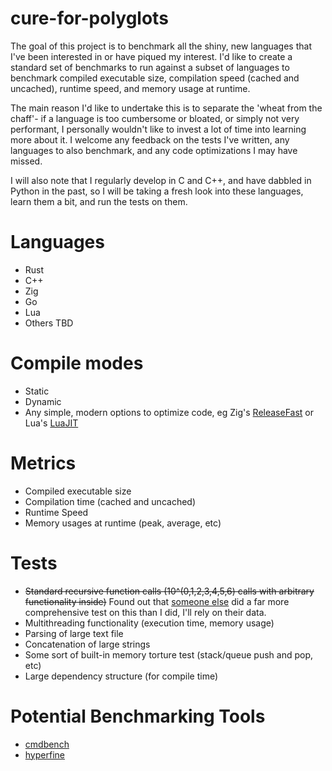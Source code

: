 # cure-for-polyglots

The goal of this project is to benchmark all the shiny, new languages that I've been interested in or have piqued my interest. I'd like to create a standard set of benchmarks to run against a subset of languages to benchmark compiled executable size, compilation speed (cached and uncached), runtime speed, and memory usage at runtime.  

The main reason I'd like to undertake this is to separate the 'wheat from the chaff'- if a language is too cumbersome or bloated, or simply not very performant, I personally wouldn't like to invest a lot of time into learning more about it. I welcome any feedback on the tests I've written, any languages to also benchmark, and any code optimizations I may have missed.

I will also note that I regularly develop in C and C++, and have dabbled in Python in the past, so I will be taking a fresh look into these languages, learn them a bit, and run the tests on them.

# Languages

* Rust
* C++
* Zig
* Go
* Lua
* Others TBD

# Compile modes

* Static
* Dynamic
* Any simple, modern options to optimize code, eg Zig's [ReleaseFast](https://ziglang.org/documentation/master/#ReleaseFast) or Lua's [LuaJIT](http://luajit.org/)

# Metrics

* Compiled executable size
* Compilation time (cached and uncached)
* Runtime Speed
* Memory usages at runtime (peak, average, etc)

# Tests

* ~~Standard recursive function calls (10^(0,1,2,3,4,5,6) calls with arbitrary functionality inside)~~ Found out that [someone else](https://github.com/drujensen/fib/tree/main) did a far more comprehensive test on this than I did, I'll rely on their data.
* Multithreading functionality (execution time, memory usage)
* Parsing of large text file
* Concatenation of large strings
* Some sort of built-in memory torture test (stack/queue push and pop, etc)
* Large dependency structure (for compile time)

# Potential Benchmarking Tools

* [cmdbench](https://pypi.org/project/cmdbench/)
* [hyperfine](https://github.com/sharkdp/hyperfine)

